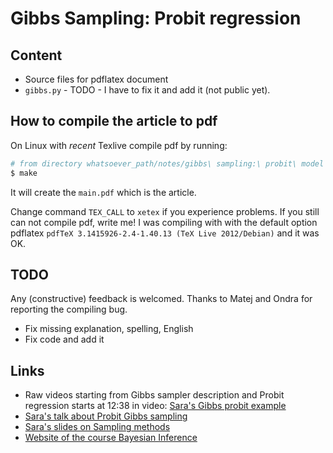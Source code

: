 Gibbs Sampling: Probit regression
=================================

Content
-------
 * Source files for pdflatex document
 * `gibbs.py` - TODO - I have to fix it and add it (not public yet).

How to compile the article to pdf 
---------------------------------
On Linux with *recent* Texlive compile pdf by running: 
```sh
# from directory whatsoever_path/notes/gibbs\ sampling:\ probit\ model
$ make
```

It will create the `main.pdf` which is the article.

Change command `TEX_CALL` to `xetex` if you experience problems.
If you still can not compile pdf, write me!
I was compiling with with the default option pdflatex 
`pdfTeX 3.1415926-2.4-1.40.13 (TeX Live 2012/Debian)`
and it was OK.

TODO
----
Any (constructive) feedback is welcomed. Thanks to Matej and Ondra for reporting the compiling bug.
 * Fix missing explanation, spelling, English
 * Fix code and add it

Links
-------
 * Raw videos starting from Gibbs sampler description and Probit regression starts at 12:38 in video: 
    [Sara's Gibbs probit example](http://www.youtube.com/watch?v=rsUt9uV6j70&feature=share&list=PLrM7Z8xNORRdvGS6qEkbNmXavtutAEEeG)
 * [Sara's talk about Probit Gibbs sampling](http://youtu.be/rsUt9uV6j70?t=12m18s)
 * [Sara's slides on Sampling methods](https://docs.google.com/viewer?a=v&pid=sites&srcid=ZGVmYXVsdGRvbWFpbnxmaWxpcGp1cmNpY2VrfGd4OjZmNmVjYjg3ODJkMjcwODY)
 * [Website of the course Bayesian Inference](https://sites.google.com/site/filipjurcicek/teaching/bayesian-inference)
